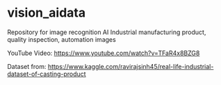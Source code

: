 # vision_aidata
Repository for image recognition AI Industrial manufacturing product, quality inspection, automation images

YouTube Video: https://www.youtube.com/watch?v=TFaR4x8BZG8

Dataset from: 
https://www.kaggle.com/ravirajsinh45/real-life-industrial-dataset-of-casting-product
